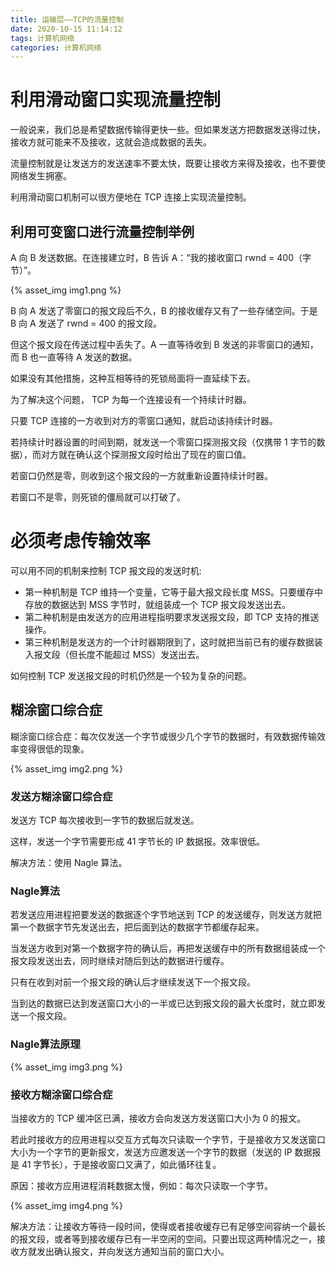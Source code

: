 ```yaml
---
title: 运输层——TCP的流量控制
date: 2020-10-15 11:14:12
tags: 计算机网络
categories: 计算机网络
---
```



# 利用滑动窗口实现流量控制
一般说来，我们总是希望数据传输得更快一些。但如果发送方把数据发送得过快，接收方就可能来不及接收，这就会造成数据的丢失。

流量控制就是让发送方的发送速率不要太快，既要让接收方来得及接收，也不要使网络发生拥塞。

利用滑动窗口机制可以很方便地在 TCP 连接上实现流量控制。
## 利用可变窗口进行流量控制举例
A 向 B 发送数据。在连接建立时，B 告诉 A：“我的接收窗口 rwnd = 400（字节）”。

{% asset_img img1.png %}

B 向 A 发送了零窗口的报文段后不久，B 的接收缓存又有了一些存储空间。于是 B 向 A 发送了 rwnd = 400 的报文段。

但这个报文段在传送过程中丢失了。A 一直等待收到 B 发送的非零窗口的通知，而 B 也一直等待 A 发送的数据。

如果没有其他措施，这种互相等待的死锁局面将一直延续下去。

为了解决这个问题， TCP 为每一个连接设有一个持续计时器。

只要 TCP 连接的一方收到对方的零窗口通知，就启动该持续计时器。

若持续计时器设置的时间到期，就发送一个零窗口探测报文段（仅携带 1 字节的数据），而对方就在确认这个探测报文段时给出了现在的窗口值。

若窗口仍然是零，则收到这个报文段的一方就重新设置持续计时器。

若窗口不是零，则死锁的僵局就可以打破了。 
# 必须考虑传输效率
可以用不同的机制来控制 TCP 报文段的发送时机:
* 第一种机制是 TCP 维持一个变量，它等于最大报文段长度 MSS。只要缓存中存放的数据达到 MSS 字节时，就组装成一个 TCP 报文段发送出去。
* 第二种机制是由发送方的应用进程指明要求发送报文段，即 TCP 支持的推送操作。
* 第三种机制是发送方的一个计时器期限到了，这时就把当前已有的缓存数据装入报文段（但长度不能超过 MSS）发送出去。

如何控制 TCP 发送报文段的时机仍然是一个较为复杂的问题。
## 糊涂窗口综合症
糊涂窗口综合症：每次仅发送一个字节或很少几个字节的数据时，有效数据传输效率变得很低的现象。

{% asset_img img2.png %}

### 发送方糊涂窗口综合症
发送方 TCP 每次接收到一字节的数据后就发送。

这样，发送一个字节需要形成 41 字节长的 IP 数据报。效率很低。

解决方法：使用 Nagle 算法。
### Nagle算法
若发送应用进程把要发送的数据逐个字节地送到 TCP 的发送缓存，则发送方就把第一个数据字节先发送出去，把后面到达的数据字节都缓存起来。

当发送方收到对第一个数据字符的确认后，再把发送缓存中的所有数据组装成一个报文段发送出去，同时继续对随后到达的数据进行缓存。

只有在收到对前一个报文段的确认后才继续发送下一个报文段。

当到达的数据已达到发送窗口大小的一半或已达到报文段的最大长度时，就立即发送一个报文段。
### Nagle算法原理

{% asset_img img3.png %}

### 接收方糊涂窗口综合症
当接收方的 TCP 缓冲区已满，接收方会向发送方发送窗口大小为 0 的报文。

若此时接收方的应用进程以交互方式每次只读取一个字节，于是接收方又发送窗口大小为一个字节的更新报文，发送方应邀发送一个字节的数据（发送的 IP 数据报是 41 字节长），于是接收窗口又满了，如此循环往复。

原因：接收方应用进程消耗数据太慢，例如：每次只读取一个字节。

{% asset_img img4.png %}

解决方法：让接收方等待一段时间，使得或者接收缓存已有足够空间容纳一个最长的报文段，或者等到接收缓存已有一半空闲的空间。只要出现这两种情况之一，接收方就发出确认报文，并向发送方通知当前的窗口大小。
